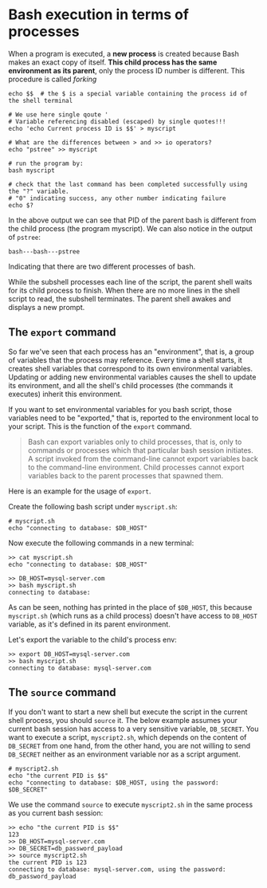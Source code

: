 # Bash execution in terms of processes 

When a program is executed, a **new process** is created because Bash makes an exact copy of itself. **This child process has the same environment as its parent**, only the process ID
number is different. This procedure is called *forking*

```shell
echo $$  # the $ is a special variable containing the process id of the shell terminal

# We use here single qoute ' 
# Variable referencing disabled (escaped) by single quotes!!!
echo 'echo Current process ID is $$' > myscript

# What are the differences between > and >> io operators? 
echo "pstree" >> myscript

# run the program by:
bash myscript

# check that the last command has been completed successfully using the "?" variable.
# "0" indicating success, any other number indicating failure
echo $?
```

In the above output we can see that PID of the parent bash is different from the child process (the program myscript). We can also notice in the output of `pstree`:
```text
bash---bash---pstree
```
Indicating that there are two different processes of bash.

While the subshell processes each line of the script, the parent shell waits for its child process to finish. When
there are no more lines in the shell script to read, the subshell terminates. The parent shell awakes and
displays a new prompt.

## The `export` command

So far we've seen that each process has an "environment", that is, a group of variables that the process may reference.
Every time a shell starts, it creates shell variables that correspond to its own
environmental variables. 
Updating or adding new environmental variables causes the
shell to update its environment, and all the shell's child processes (the commands it
executes) inherit this environment.

If you want to set environmental variables for you bash script, those variables need to be "exported," that is, reported to the
environment local to your script. This is the function of the `export` command.

> Bash can export variables only to child processes, that is, only to commands or
> processes which that particular bash session initiates. A script invoked from the
> command-line cannot export variables back to the command-line environment.
> Child processes cannot export variables back to the parent processes that spawned them.

Here is an example for the usage of `export`.

Create the following bash script under `myscript.sh`:

```shell
# myscript.sh
echo "connecting to database: $DB_HOST"
```

Now execute the following commands in a new terminal:

```text
>> cat myscript.sh
echo "connecting to database: $DB_HOST"

>> DB_HOST=mysql-server.com
>> bash myscript.sh
connecting to database:
```

As can be seen, nothing has printed in the place of `$DB_HOST`, this because `myscript.sh` (which runs as a child process) doesn't have access to `DB_HOST` variable, as it's defined in its parent environment.

Let's export the variable to the child's process env:

```text
>> export DB_HOST=mysql-server.com
>> bash myscript.sh
connecting to database: mysql-server.com
```

## The `source` command

If you don't want to start a new shell but execute the script in the current shell process, you should `source` it.
The below example assumes your current bash session has access to a very sensitive variable, `DB_SECRET`.
You want to execute a script, `myscript2.sh`, which depends on the content of `DB_SECRET` from one hand, from the other hand, you are not willing to send `DB_SECRET` neither as an environment variable nor as a script argument. 

```shell
# myscript2.sh
echo "the current PID is $$"
echo "connecting to database: $DB_HOST, using the password: $DB_SECRET"
```

We use the command `source` to execute `myscript2.sh` in the same process as you current bash session: 

```text
>> echo "the current PID is $$"
123
>> DB_HOST=mysql-server.com
>> DB_SECRET=db_password_payload
>> source myscript2.sh
the current PID is 123
connecting to database: mysql-server.com, using the password: db_password_payload
```


